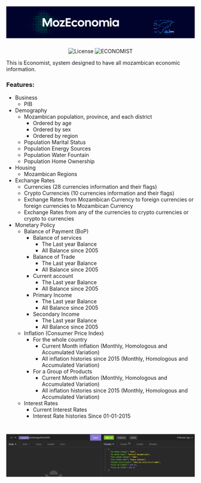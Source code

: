 <h1 align="center">
  <img alt="MozEconomia" title="MozEconomia" src=".github/baner.png" />
</h1>

<p align="center">
  <img alt="License" src="https://img.shields.io/static/v1?label=license&message=MIT&color=007D59&labelColor=01032C">

 <img src="https://img.shields.io/static/v1?label=ECONOMIST&message=1.0.0&color=007D59&labelColor=01032C" alt="ECONOMIST" />
</p>


This is Economist, system designed to have all mozambican economic information. 

### Features: 
- Business
  - PIB
- Demography 
  - Mozambican population, province, and each district
    - Ordered by age
    - Ordered by sex
    - Ordered by region
  - Population Marital Status
  - Population Energy Sources
  - Population Water Fountain
  - Population Home Ownership
- Housing 
  - Mozambican Regions
- Exchange Rates
  - Currencies (28 currencies information and their flags)
  - Crypto Currencies (10 currencies information and their flags)
  - Exchange Rates from Mozambican Currency to foreign currencies or foreign currencies to Mozambican Currency
  - Exchange Rates from any of the currencies to crypto currencies or crypto to currencies
- Monetary Policy
  - Balance of Payment (BoP)
    - Balance of services
      - The Last year Balance
      - All Balance since 2005
    - Balance of Trade
      - The Last year Balance
      - All Balance since 2005
    - Current account
      - The Last year Balance
      - All Balance since 2005
    - Primary Income
      - The Last year Balance
      - All Balance since 2005
    - Secondary Income
      - The Last year Balance
      - All Balance since 2005
  - Inflation (Consumer Price Index)
    - For the whole country
      - Current Month inflation (Monthly, Homologous and Accumulated Variation)
      - All inflation histories since 2015 (Monthly, Homologous and Accumulated Variation)
    - For a Group of Products
      - Current Month inflation (Monthly, Homologous and Accumulated Variation)
      - All inflation histories since 2015 (Monthly, Homologous and Accumulated Variation)
  - Interest Rates
    - Current Interest Rates
    - Interest Rate histories Since 01-01-2015


<h1 align="center">
  <img alt="MozEconomia" title="Test Response" src=".github/req-resp.png" />
</h1>